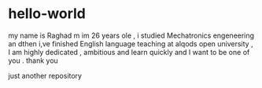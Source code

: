 # hello-world

my name is Raghad m im 26 years ole , i studied Mechatronics engeneering an dthen i,ve finished English language teaching at alqods open university , I am highly dedicated , ambitious and learn quickly and I want to be one of you . 
thank you 

just another repository
